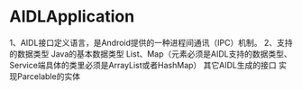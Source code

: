 # AIDLApplication
1、AIDL接口定义语言，是Android提供的一种进程间通讯（IPC）机制。
2、支持的数据类型
  Java的基本数据类型
  List、Map（元素必须是AIDL支持的数据类型、Service端具体的类里必须是ArrayList或者HashMap）
  其它AIDL生成的接口
  实现Parcelable的实体
